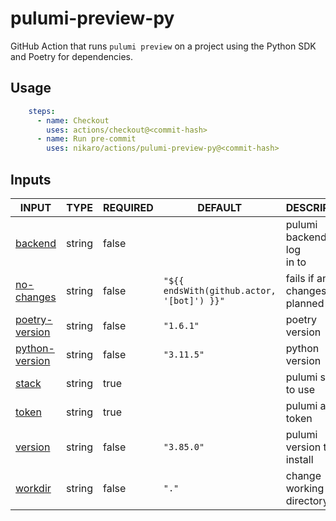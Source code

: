 # pulumi-preview-py

GitHub Action that runs `pulumi preview` on a project using the Python SDK and Poetry for dependencies.

## Usage

```yaml
    steps:
      - name: Checkout
        uses: actions/checkout@<commit-hash>
      - name: Run pre-commit
        uses: nikaro/actions/pulumi-preview-py@<commit-hash>
```

## Inputs

<!-- AUTO-DOC-INPUT:START - Do not remove or modify this section -->

|                                   INPUT                                    |  TYPE  | REQUIRED |                  DEFAULT                   |             DESCRIPTION              |
|----------------------------------------------------------------------------|--------|----------|--------------------------------------------|--------------------------------------|
|           <a name="input_backend"></a>[backend](#input_backend)            | string |  false   |                                            | pulumi backend url to log <br>in to  |
|       <a name="input_no-changes"></a>[no-changes](#input_no-changes)       | string |  false   | `"${{ endsWith(github.actor, '[bot]') }}"` | fails if any changes is <br>planned  |
| <a name="input_poetry-version"></a>[poetry-version](#input_poetry-version) | string |  false   |                 `"1.6.1"`                  |            poetry version            |
| <a name="input_python-version"></a>[python-version](#input_python-version) | string |  false   |                 `"3.11.5"`                 |            python version            |
|              <a name="input_stack"></a>[stack](#input_stack)               | string |   true   |                                            |         pulumi stack to use          |
|              <a name="input_token"></a>[token](#input_token)               | string |   true   |                                            |         pulumi access token          |
|           <a name="input_version"></a>[version](#input_version)            | string |  false   |                 `"3.85.0"`                 |      pulumi version to install       |
|           <a name="input_workdir"></a>[workdir](#input_workdir)            | string |  false   |                   `"."`                    |       change working directory       |

<!-- AUTO-DOC-INPUT:END -->
